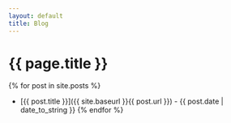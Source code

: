 ```yaml
---
layout: default
title: Blog
---
```


# {{ page.title }}

{% for post in site.posts %}
  * [{{ post.title }}]({{ site.baseurl }}{{ post.url }}) - {{ post.date | date_to_string }}
{% endfor %}
